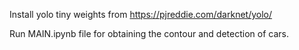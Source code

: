  Install yolo tiny weights from https://pjreddie.com/darknet/yolo/
 
 Run MAIN.ipynb file for obtaining the contour and detection of cars.
